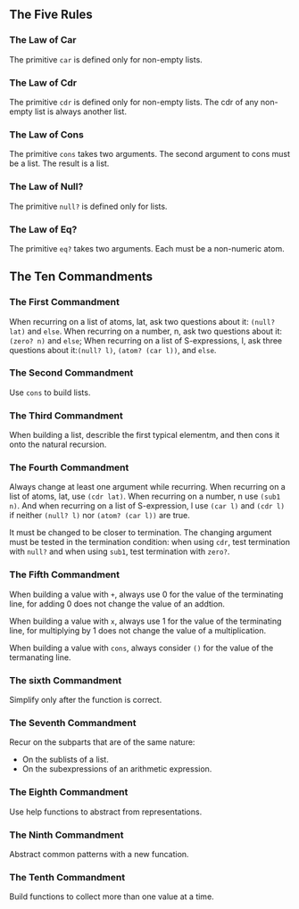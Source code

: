 ## The Five Rules 

### The Law of Car
The primitive `car` is defined only for non-empty lists.

### The Law of Cdr
The primitive `cdr` is defined only for non-empty lists. The cdr of any non-empty list is always another list.

### The Law of Cons
The primitive `cons` takes two arguments. The second argument to cons must be a list. The result is a list.

### The Law of Null?
The primitive `null?` is defined only for lists.

### The Law of Eq?
The primitive `eq?` takes two arguments. Each must be a non-numeric atom.

## The Ten Commandments

### The First Commandment
When recurring on a list of atoms, lat, ask two questions about it: `(null? lat)` and `else`.
When recurring on a number, n, ask two questions about it:`(zero? n)` and `else`;
When recurring on a list of S-expressions, l, ask three questions about it:`(null? l)`, `(atom? (car l))`, and `else`.

### The Second Commandment
Use `cons` to build lists.

### The Third Commandment
When building a list, describle the first typical elementm, and then cons it onto the natural recursion.

### The Fourth Commandment
Always change at least one argument while recurring. When recurring on a list of atoms, lat, use `(cdr lat)`. 
When recurring on a number, n use `(sub1 n)`. And when recurring on a list of S-expression, l use `(car l)` and `(cdr l)` if neither `(null? l)` nor `(atom? (car l))` are true.

It must be changed to be closer to termination. The changing argument must be tested in the termination condition:
when using `cdr`, test termination with `null?` and
when using `sub1`, test termination with `zero?`.

### The Fifth Commandment
When building a value with `+`, always use 0 for the value of the terminating line, for adding 0 does not change the value of an addtion.

When building a value with `x`, always use 1 for the value of the terminating line, for multiplying by 1 does not change the value of a multiplication.

When building a value with `cons`, always consider `()` for the value of the termanating line.

### The sixth Commandment
Simplify only after the function is correct.

### The Seventh Commandment
Recur on the subparts that are of the same nature:
- On the sublists of a list.
- On the subexpressions of an arithmetic expression.

### The Eighth Commandment
Use help functions to abstract from representations.

### The Ninth Commandment
Abstract common patterns with a new funcation.

### The Tenth Commandment
Build functions to collect more than one value at a time.